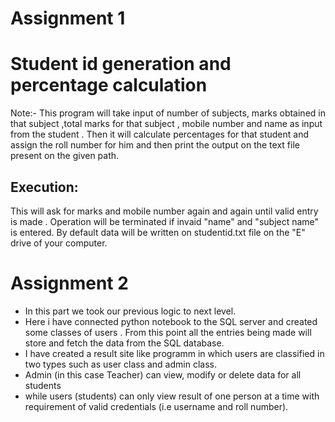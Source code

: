 # Assignment 1
# Student id generation and percentage calculation
 Note:- This program will take input of number of subjects, marks obtained in that subject ,total marks for that subject , mobile number and name as input from the student . Then it will calculate percentages for that student and assign the roll number for him and then print the output on the text file present on the given path.
## Execution:
 This will ask for marks and mobile number again and again until valid entry is made .
 Operation will be terminated if invaid "name" and "subject name" is entered.
 By default data will be written on studentid.txt file on the "E" drive of your computer.


# Assignment 2
- In this part we took our previous logic to next level. 
- Here i have connected python notebook to the SQL server and created some classes of users . From this point all the entries being made will store and fetch the data from the SQL database.
- I have created a result site like programm in which users are classified in two types such as user class and admin class.
- Admin (in this case Teacher) can view, modify or delete data for all students
- while users (students) can only view result of one person at a time with requirement of valid credentials (i.e username and roll number).
